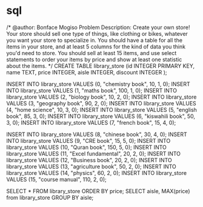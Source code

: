 # sql
/*
  @author: Bonface Mogiso
  Problem Description:
    Create your own store! Your store should sell one type of things, like clothing or bikes, whatever you want your store to specialize in. 
    You should have a table for all the items in your store, and at least 5 columns for the kind of data you think you'd need to store.
    You should sell at least 15 items, and use select statements to order your items by price and show at least one statistic about the items.
*/
CREATE TABLE library_store (id INTEGER PRIMARY KEY, name TEXT, price INTEGER, aisle INTEGER, discount INTEGER );

INSERT INTO library_store VALUES (0, "chemistry book", 10, 1, 0);
INSERT INTO library_store VALUES (1, "maths book", 100, 1, 0);
INSERT INTO library_store VALUES (2, "biology book", 10, 2, 0);
INSERT INTO library_store VALUES (3, "geography book", 90, 2, 0);
INSERT INTO library_store VALUES (4, "home science", 10, 3, 0);
INSERT INTO library_store VALUES (5, "english book", 85, 3, 0);
INSERT INTO library_store VALUES (6, "kiswahili book", 50, 3, 0);
INSERT INTO library_store VALUES (7, "french book", 15, 4, 0);

INSERT INTO library_store VALUES (8, "chinese book", 30, 4, 0);
INSERT INTO library_store VALUES (9, "CRE book", 15, 5, 0);
INSERT INTO library_store VALUES (10, "Quran book", 150, 5, 0);
INSERT INTO library_store VALUES (11, "Excel fundamental", 20, 2, 0);
INSERT INTO library_store VALUES (12, "Business book", 20, 2, 0);
INSERT INTO library_store VALUES (13, "agriculture book", 50, 2, 0);
INSERT INTO library_store VALUES (14, "physics", 60, 2, 0);
INSERT INTO library_store VALUES (15, "course manual", 110, 2, 0);


SELECT * FROM library_store ORDER BY price;
SELECT aisle, MAX(price) from library_store GROUP BY aisle;
